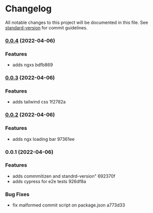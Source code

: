 # Changelog

All notable changes to this project will be documented in this file. See [standard-version](https://github.com/conventional-changelog/standard-version) for commit guidelines.

### [0.0.4](///compare/v0.0.3...v0.0.4) (2022-04-06)


### Features

* adds ngxs bdfb869

### [0.0.3](///compare/v0.0.2...v0.0.3) (2022-04-06)


### Features

* adds tailwind css 1f2782a

### [0.0.2](///compare/v0.0.1...v0.0.2) (2022-04-06)


### Features

* adds ngx loading bar 97361ee

### 0.0.1 (2022-04-06)


### Features

* adds commmitizen and standrd-version" 692370f
* adds cypress for e2e tests 926df8a


### Bug Fixes

* fix malformed commit script on package.json a773d33
